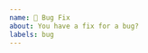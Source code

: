 ```yaml
---
name: 🐞 Bug Fix
about: You have a fix for a bug?
labels: bug
---
```


<!--
- Please do not send a pull request for an issue in a version of ZipStream-PHP
- that is no longer supported. (< 2.0.0)
- Please target the oldest branch of ZipStream-PHP that is still supported and
- affected by this bug.
-->
